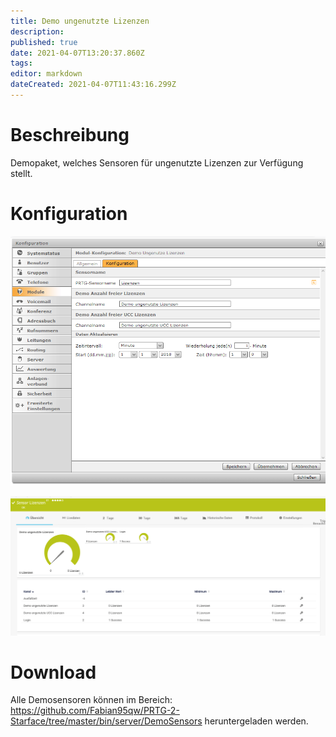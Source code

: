 ```yaml
---
title: Demo ungenutzte Lizenzen
description: 
published: true
date: 2021-04-07T13:20:37.860Z
tags: 
editor: markdown
dateCreated: 2021-04-07T11:43:16.299Z
---
```


# Beschreibung
Demopaket, welches Sensoren für ungenutzte Lizenzen zur Verfügung stellt.
# Konfiguration
![Unusedlicenses](/uploads/prtg/unusedlicenses.png "Unusedlicenses")

![Licensesensor](/uploads/prtg/licensesensor.png "Licensesensor")
# Download
Alle Demosensoren können im Bereich: https://github.com/Fabian95qw/PRTG-2-Starface/tree/master/bin/server/DemoSensors heruntergeladen werden.